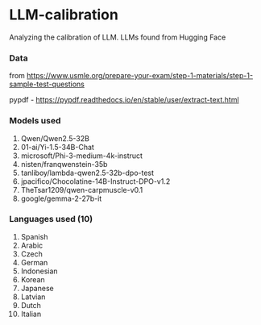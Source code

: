 # LLM-calibration
Analyzing the calibration of LLM. LLMs found from Hugging Face

### Data
from https://www.usmle.org/prepare-your-exam/step-1-materials/step-1-sample-test-questions

pypdf - https://pypdf.readthedocs.io/en/stable/user/extract-text.html


### Models used
1. Qwen/Qwen2.5-32B
2. 01-ai/Yi-1.5-34B-Chat
3. microsoft/Phi-3-medium-4k-instruct
4. nisten/franqwenstein-35b
5. tanliboy/lambda-qwen2.5-32b-dpo-test
6. jpacifico/Chocolatine-14B-Instruct-DPO-v1.2
7. TheTsar1209/qwen-carpmuscle-v0.1
8. google/gemma-2-27b-it


### Languages used (10)
1. Spanish
2. Arabic
3. Czech
4. German
5. Indonesian
6. Korean
7. Japanese
8. Latvian
9. Dutch
10. Italian